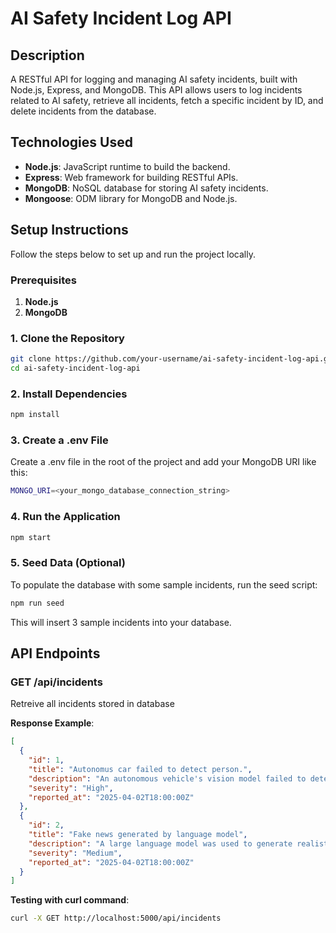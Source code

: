 # AI Safety Incident Log API

## Description

A RESTful API for logging and managing AI safety incidents, built with Node.js, Express, and MongoDB. This API allows users to log incidents related to AI safety, retrieve all incidents, fetch a specific incident by ID, and delete incidents from the database.

## Technologies Used

- **Node.js**: JavaScript runtime to build the backend.
- **Express**: Web framework for building RESTful APIs.
- **MongoDB**: NoSQL database for storing AI safety incidents.
- **Mongoose**: ODM library for MongoDB and Node.js.

## Setup Instructions

Follow the steps below to set up and run the project locally.

### Prerequisites

1. **Node.js**
2. **MongoDB**

### 1. Clone the Repository

```bash
git clone https://github.com/your-username/ai-safety-incident-log-api.git
cd ai-safety-incident-log-api
```

### 2. Install Dependencies

```bash
npm install
```

### 3. Create a .env File
Create a .env file in the root of the project and add your MongoDB URI like this:

```bash
MONGO_URI=<your_mongo_database_connection_string>
```

### 4. Run the Application
```bash
npm start
```

### 5. Seed Data (Optional)
To populate the database with some sample incidents, run the seed script:

```bash
npm run seed
```
This will insert 3 sample incidents into your database.

## API Endpoints

### GET /api/incidents
Retreive all incidents stored in database

**Response Example**:
```json
[
  {
    "id": 1,
    "title": "Autonomus car failed to detect person.",
    "description": "An autonomous vehicle's vision model failed to detect a person crossing the road in low light conditions.",
    "severity": "High",
    "reported_at": "2025-04-02T18:00:00Z"
  },
  {
    "id": 2,
    "title": "Fake news generated by language model",
    "description": "A large language model was used to generate realistic fake news at moderate scale.",
    "severity": "Medium",
    "reported_at": "2025-04-02T18:00:00Z"
  }
]
```
**Testing with curl command**:
```bash
curl -X GET http://localhost:5000/api/incidents
```
